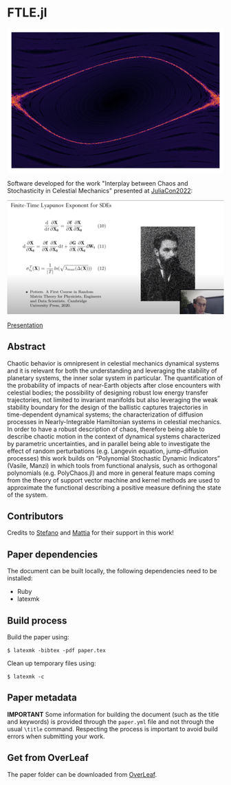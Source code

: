 # FTLE.jl

![image](paper/figures/std_map.png "Title")

Software developed for the work "Interplay between Chaos and Stochasticity in Celestial Mechanics" presented at [JuliaCon2022](https://juliacon.org/2022/):

[![IMAGE ALT TEXT HERE](./paper/figures/youtube.png)](https://www.youtube.com/watch?v=EzvJ7sddJCc)

[Presentation](https://www.youtube.com/watch?v=-VrRqANuvsk&t=382s)

## Abstract 

Chaotic behavior is omnipresent in celestial mechanics dynamical systems and it is relevant for both the understanding and leveraging the stability of planetary systems, the inner solar system in particular. The quantification of the probability of impacts of near-Earth objects after close encounters with celestial bodies; the possibility of designing robust low energy transfer trajectories, not limited to invariant manifolds but also leveraging the weak stability boundary for the design of the ballistic captures trajectories in time-dependent dynamical systems; the characterization of diffusion processes in Nearly-Integrable Hamiltonian systems in celestial mechanics. In order to have a robust description of chaos, therefore being able to describe chaotic motion in the context of dynamical systems characterized by parametric uncertainties, and in parallel being able to investigate the effect of random perturbations (e.g. Langevin equation, jump-diffusion processes) this work builds on “Polynomial Stochastic Dynamic Indicators” (Vasile, Manzi) in which tools from functional analysis, such as orthogonal polynomials (e.g. PolyChaos.jl) and more in general feature maps coming from the theory of support vector machine and kernel methods are used to approximate the functional describing a positive measure defining the state of the system.

## Contributors

Credits to [Stefano](https://github.com/cr0stata) and [Mattia](https://github.com/pet-m96) for their support in this work!


## Paper dependencies

The document can be built locally, the following dependencies need to be installed:
- Ruby
- latexmk

## Build process

Build the paper using:
```
$ latexmk -bibtex -pdf paper.tex
```

Clean up temporary files using:
```
$ latexmk -c
```

## Paper metadata

**IMPORTANT**
Some information for building the document (such as the title and keywords)
is provided through the `paper.yml` file and not through the usual `\title`
command. Respecting the process is important to avoid build errors when
submitting your work.

## Get from OverLeaf

The paper folder can be downloaded from [OverLeaf](https://www.overleaf.com/read/dcvvhkyynmzt).
